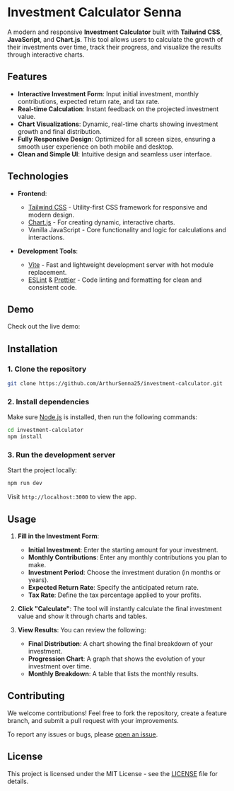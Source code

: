 # Investment Calculator Senna

A modern and responsive **Investment Calculator** built with **Tailwind CSS**, **JavaScript**, and **Chart.js**. This tool allows users to calculate the growth of their investments over time, track their progress, and visualize the results through interactive charts.

## Features

- **Interactive Investment Form**: Input initial investment, monthly contributions, expected return rate, and tax rate.
- **Real-time Calculation**: Instant feedback on the projected investment value.
- **Chart Visualizations**: Dynamic, real-time charts showing investment growth and final distribution.
- **Fully Responsive Design**: Optimized for all screen sizes, ensuring a smooth user experience on both mobile and desktop.
- **Clean and Simple UI**: Intuitive design and seamless user interface.

## Technologies

- **Frontend**:
  - [Tailwind CSS](https://tailwindcss.com/) - Utility-first CSS framework for responsive and modern design.
  - [Chart.js](https://www.chartjs.org/) - For creating dynamic, interactive charts.
  - Vanilla JavaScript - Core functionality and logic for calculations and interactions.
  
- **Development Tools**:
  - [Vite](https://vitejs.dev/) - Fast and lightweight development server with hot module replacement.
  - [ESLint](https://eslint.org/) & [Prettier](https://prettier.io/) - Code linting and formatting for clean and consistent code.

## Demo

Check out the live demo:

## Installation

### 1. Clone the repository

```bash
git clone https://github.com/ArthurSenna25/investment-calculator.git
```

### 2. Install dependencies

Make sure [Node.js](https://nodejs.org/) is installed, then run the following commands:

```bash
cd investment-calculator
npm install
```

### 3. Run the development server

Start the project locally:

```bash
npm run dev
```

Visit `http://localhost:3000` to view the app.

## Usage

1. **Fill in the Investment Form**:
   - **Initial Investment**: Enter the starting amount for your investment.
   - **Monthly Contributions**: Enter any monthly contributions you plan to make.
   - **Investment Period**: Choose the investment duration (in months or years).
   - **Expected Return Rate**: Specify the anticipated return rate.
   - **Tax Rate**: Define the tax percentage applied to your profits.

2. **Click "Calculate"**: The tool will instantly calculate the final investment value and show it through charts and tables.

3. **View Results**: You can review the following:
   - **Final Distribution**: A chart showing the final breakdown of your investment.
   - **Progression Chart**: A graph that shows the evolution of your investment over time.
   - **Monthly Breakdown**: A table that lists the monthly results.

## Contributing

We welcome contributions! Feel free to fork the repository, create a feature branch, and submit a pull request with your improvements.

To report any issues or bugs, please [open an issue](https://github.com/ArthurSenna25/investment-calculator/issues).

## License

This project is licensed under the MIT License - see the [LICENSE](LICENSE) file for details.
